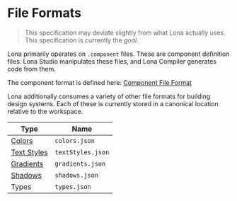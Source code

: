 # File Formats

> This specification may deviate slightly from what Lona actually uses. This specification is currently the _goal_.

Lona primarily operates on `.component` files. These are component definition files. Lona Studio manipulates these files, and Lona Compiler generates code from them.

The component format is defined here: [Component File Format](./component.md)

Lona additionally consumes a variety of other file formats for building design systems. Each of these is currently stored in a canonical location relative to the workspace.

| Type                            | Name              |
| ------------------------------- | ----------------- |
| [Colors](./colors.md)           | `colors.json`     |
| [Text Styles](./text-styles.md) | `textStyles.json` |
| [Gradients](./gradients.md)     | `gradients.json`  |
| [Shadows](./shadows.md)         | `shadows.json`    |
| Types                           | `types.json`      |
